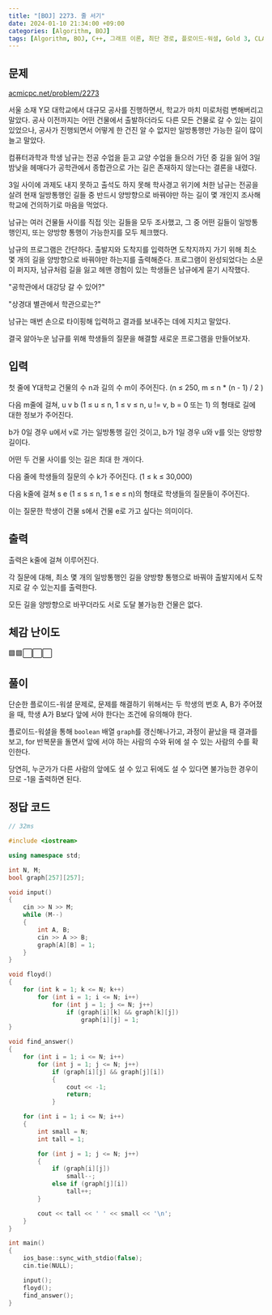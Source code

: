 ```yaml
---
title: "[BOJ] 2273. 줄 서기"
date: 2024-01-10 21:34:00 +09:00
categories: [Algorithm, BOJ]
tags: [Algorithm, BOJ, C++, 그래프 이론, 최단 경로, 플로이드-워셜, Gold 3, CLASS 5]
---
```

## **문제**
[acmicpc.net/problem/2273](https://www.acmicpc.net/problem/2273)
<br>

서울 소재 Y모 대학교에서 대규모 공사를 진행하면서, 학교가 마치 미로처럼 변해버리고 말았다. 공사 이전까지는 어떤 건물에서 출발하더라도 다른 모든 건물로 갈 수 있는 길이 있었으나, 공사가 진행되면서 어떻게 한 건진 알 수 없지만 일방통행만 가능한 길이 많이 늘고 말았다.

컴퓨터과학과 학생 남규는 전공 수업을 듣고 교양 수업을 들으러 가던 중 길을 잃어 3일 밤낮을 헤매다가 공학관에서 종합관으로 가는 길은 존재하지 않는다는 결론을 내렸다.

3일 사이에 과제도 내지 못하고 출석도 하지 못해 학사경고 위기에 처한 남규는 전공을 살려 현재 일방통행인 길들 중 반드시 양방향으로 바꿔야만 하는 길이 몇 개인지 조사해 학교에 건의하기로 마음을 먹었다.

남규는 여러 건물들 사이를 직접 잇는 길들을 모두 조사했고, 그 중 어떤 길들이 일방통행인지, 또는 양방향 통행이 가능한지를 모두 체크했다.

남규의 프로그램은 간단하다. 출발지와 도착지를 입력하면 도착지까지 가기 위해 최소 몇 개의 길을 양방향으로 바꿔야만 하는지를 출력해준다. 프로그램이 완성되었다는 소문이 퍼지자, 남규처럼 길을 잃고 헤맨 경험이 있는 학생들은 남규에게 묻기 시작했다.

"공학관에서 대강당 갈 수 있어?"

"상경대 별관에서 학관으로는?"

남규는 매번 손으로 타이핑해 입력하고 결과를 보내주는 데에 지치고 말았다.

결국 앓아누운 남규를 위해 학생들의 질문을 해결할 새로운 프로그램을 만들어보자.
<br>

## **입력**
첫 줄에 Y대학교 건물의 수 n과 길의 수 m이 주어진다. (n ≤ 250, m ≤ n * (n - 1) / 2 )

다음 m줄에 걸쳐, u v b (1 ≤ u ≤ n, 1 ≤ v ≤ n, u != v, b = 0 또는 1) 의 형태로 길에 대한 정보가 주어진다.

b가 0일 경우 u에서 v로 가는 일방통행 길인 것이고, b가 1일 경우 u와 v를 잇는 양방향 길이다.

어떤 두 건물 사이를 잇는 길은 최대 한 개이다.

다음 줄에 학생들의 질문의 수 k가 주어진다. (1 ≤ k ≤ 30,000)

다음 k줄에 걸쳐 s e (1 ≤ s ≤ n, 1 ≤ e ≤ n)의 형태로 학생들의 질문들이 주어진다.

이는 질문한 학생이 건물 s에서 건물 e로 가고 싶다는 의미이다.
<br>

## **출력**
출력은 k줄에 걸쳐 이루어진다.

각 질문에 대해, 최소 몇 개의 일방통행인 길을 양방향 통행으로 바꿔야 출발지에서 도착지로 갈 수 있는지를 출력한다.

모든 길을 양방향으로 바꾸더라도 서로 도달 불가능한 건물은 없다.
<br>

## **체감 난이도**
🟩🟩⬜⬜⬜
<br>

## **풀이**
단순한 플로이드-워셜 문제로, 문제를 해결하기 위해서는 두 학생의 번호 A, B가 주어졌을 때, 학생 A가 B보다 앞에 서야 한다는 조건에 유의해야 한다.

플로이드-워셜을 통해 `boolean` 배열 `graph`를 갱신해나가고, 과정이 끝났을 때 결과를 보고, for 반복문을 돌면서 앞에 서야 하는 사람의 수와 뒤에 설 수 있는 사람의 수를 확인한다.

당연히, 누군가가 다른 사람의 앞에도 설 수 있고 뒤에도 설 수 있다면 불가능한 경우이므로 -1을 출력하면 된다.
<br>

## **정답 코드**
```c++
// 32ms

#include <iostream>

using namespace std;

int N, M;
bool graph[257][257];

void input()
{
    cin >> N >> M;
    while (M--)
    {
        int A, B;
        cin >> A >> B;
        graph[A][B] = 1;
    }
}

void floyd()
{
    for (int k = 1; k <= N; k++)
        for (int i = 1; i <= N; i++)
            for (int j = 1; j <= N; j++)
                if (graph[i][k] && graph[k][j])
                    graph[i][j] = 1;
}

void find_answer()
{
    for (int i = 1; i <= N; i++)
        for (int j = 1; j <= N; j++)
            if (graph[i][j] && graph[j][i])
            {
                cout << -1;
                return;
            }

    for (int i = 1; i <= N; i++)
    {
        int small = N;
        int tall = 1;

        for (int j = 1; j <= N; j++)
        {
            if (graph[i][j])
                small--;
            else if (graph[j][i])
                tall++;
        }

        cout << tall << ' ' << small << '\n';
    }
}

int main()
{
    ios_base::sync_with_stdio(false);
    cin.tie(NULL);

    input();
    floyd();
    find_answer();
}
```
